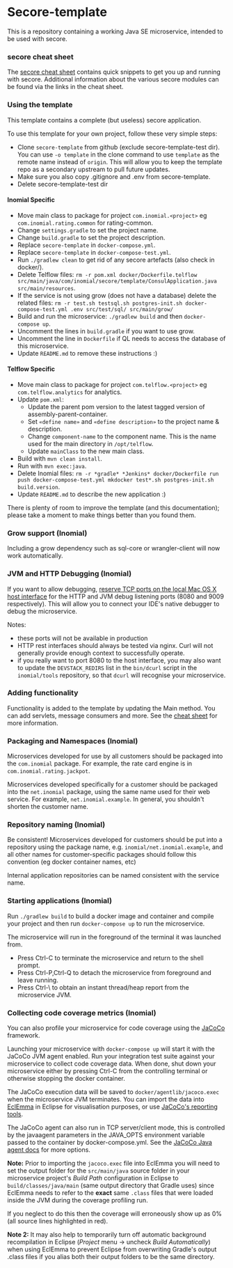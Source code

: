 # Secore-template

This is a repository containing a working Java SE microservice, intended to
be used with secore.

### secore cheat sheet

The [secore cheat sheet](https://github.com/inomial/secore) contains quick
snippets to get you up and running with secore. Additional information about
the various secore modules can be found via the links in the cheat sheet.



### Using the template

This template contains a complete (but useless) secore application.

To use this template for your own project, follow these very simple steps:
- Clone `secore-template` from github (exclude secore-template-test dir).
  You can use `-o template` in the clone command to use `template` as the remote
  name instead of `origin`. This will allow you to keep the template repo as a secondary upstream to pull future updates.
- Make sure you also copy .gitignore and .env from secore-template.
- Delete secore-template-test dir

#### Inomial Specific
- Move main class to package for project `com.inomial.<project>` eg `com.inomial.rating.common` for rating-common.
- Change `settings.gradle` to set the project name.
- Change `build.gradle` to set the project description.
- Replace `secore-template` in `docker-compose.yml`.
- Replace `secore-template` in `docker-compose-test.yml`.
- Run `./gradlew clean` to get rid of any secore artefacts (also check in docker/).
- Delete Telflow files: `rm -r pom.xml docker/Dockerfile.telflow src/main/java/com/inomial/secore/template/ConsulApplication.java src/main/resources`.
- If the service is not using grow (does not have a database) delete the related files: `rm -r test.sh testsql.sh postgres-init.sh docker-compose-test.yml .env src/test/sql/ src/main/grow/`
- Build and run the microservice: `./gradlew build` and then `docker-compose up`.
- Uncomment the lines in `build.gradle` if you want to use grow.
- Uncomment the line in `Dockerfile` if QL needs to access the database of this microservice. 
- Update `README.md` to remove these instructions :)

#### Telflow Specific
- Move main class to package for project `com.telflow.<project>` eg `com.telflow.analytics`  for analytics.
- Update `pom.xml`:
  - Update the parent pom version to the latest tagged version of assembly-parent-container.
  - Set `«define name»` and `«define description»` to the project name & description.
  - Change `component-name` to the component name. This is the name used for the main directory in `/opt/telflow`.
  - Update `mainClass` to the new main class.
- Build with `mvn clean install`.
- Run with `mvn exec:java`.
- Delete Inomial files: `rm -r *gradle* *Jenkins* docker/Dockerfile run push docker-compose-test.yml mkdocker test*.sh postgres-init.sh build.version`.
- Update `README.md` to describe the new application :)

There is plenty of room to improve the template (and this documentation);
please take a moment to make things better than you found them.

### Grow support (Inomial)

Including a grow dependency such as sql-core or wrangler-client will now
work automatically.

### JVM and HTTP Debugging (Inomial)

If you want to allow debugging,
[reserve TCP ports on the local Mac OS X host interface](https://wiki.inomial.net/home/devstack_host_ports)
for the HTTP and JVM debug listening ports (8080 and 9009 respectively). This will allow you to connect your IDE's
native debugger to debug the microservice.

Notes:
- these ports will not be available in production
- HTTP rest interfaces should always be tested via nginx. Curl will not generally
  provide enough context to successfully operate.
- if you really want to port 8080 to the host interface, you may also want to update the `DEVSTACK_REDIRS` list in the
  `bin/dcurl` script in the `inomial/tools` repository, so that `dcurl` will recognise your microservice.

### Adding functionality

Functionality is added to the template by updating the Main method. You can
add servlets, message consumers and more. See the
[cheat sheet](https://github.com/inomial/secore) for more information.

### Packaging and Namespaces (Inomial)

Microservices developed for use by all customers should be packaged into the
`com.inomial` package. For example, the rate card engine is in `com.inomial.rating.jackpot`.

Microservices developed specifically for a customer should be packaged into
the `net.inomial` package, using the same name used for their web service.
For example, `net.inomial.example`. In general, you shouldn't shorten
the customer name.

### Repository naming (Inomial)

Be consistent! Microservices developed for customers should be put into a
repository using the package name, e.g. `inomial/net.inomial.example`, and
all other names for customer-specific packages should follow this convention (eg
docker container names, etc)

Internal application repositories can be named consistent with the service name.

### Starting applications (Inomial)

Run `./gradlew build` to build a docker image and container and compile your project 
and then run `docker-compose up` to run the microservice.

The microservice will run in the foreground of the terminal it was launched from.
  * Press Ctrl-C to terminate the microservice and return to the shell prompt.
  * Press Ctrl-P,Ctrl-Q to detach the microservice from foreground and leave running.
  * Press Ctrl-\ to obtain an instant thread/heap report from the microservice JVM.

### Collecting code coverage metrics (Inomial)

You can also profile your microservice for code coverage using the
[JaCoCo](https://www.jacoco.org/) framework.

Launching your microservice with `docker-compose up` will start it with the JaCoCo JVM
agent enabled. Run your integration test suite against your microservice to collect
code coverage data. When done, shut down your microservice either by pressing Ctrl-C
from the controlling terminal or otherwise stopping the docker container.

The JaCoCo execution data will be saved to `docker/agentlib/jacoco.exec` when the
microservice JVM terminates. You can import the data into [EclEmma](https://www.eclemma.org/)
in Eclipse for visualisation purposes, or use [JaCoCo's reporting tools](https://www.jacoco.org/jacoco/trunk/doc/cli.html).

The JaCoCo agent can also run in TCP server/client mode, this is controlled by the
javaagent parameters in the JAVA_OPTS environment variable passed to the container by
docker-compose.yml.
See the [JaCoCo Java agent docs](https://www.eclemma.org/jacoco/trunk/doc/agent.html) for more options.

**Note:** Prior to importing the `jacoco.exec` file into EclEmma you will need to set
the output folder for the `src/main/java` source folder in your microservice project's
*Build Path* configuration in Eclipse to `build/classes/java/main` (same output
directory that Gradle uses) since EclEmma needs to refer to the **exact** same `.class`
files that were loaded inside the JVM during the coverage profiling run.

If you neglect to do this then the coverage will erroneously show up as 0% (all source
lines highlighted in red).

**Note 2:** It may also help to temporarily turn off automatic background recompilation
in Eclipse (*Project* menu -> uncheck *Build Automatically*) when using EclEmma to
prevent Eclipse from overwriting Gradle's output .class files if you alias both their
output folders to be the same directory.
